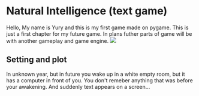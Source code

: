 # Natural Intelligence (text game)
Hello, My name is Yury and this is my first game made on pygame. This is just a first chapter for my future game.
In plans futher parts of game will be with another gameplay and game engine.
![](https://www.pygame.org/docs/_images/pygame_logo.png)
## Setting and plot 
In unknown year, but in future you wake up in a white empty room, but it has a computer in front of you. You don't remeber anything that was before your awakening. And suddenly text appears on a screen...   
